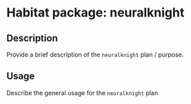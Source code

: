 # Habitat package: neuralknight

## Description

Provide a brief description of the `neuralknight` plan / purpose.

## Usage

Describe the general usage for the `neuralknight` plan
